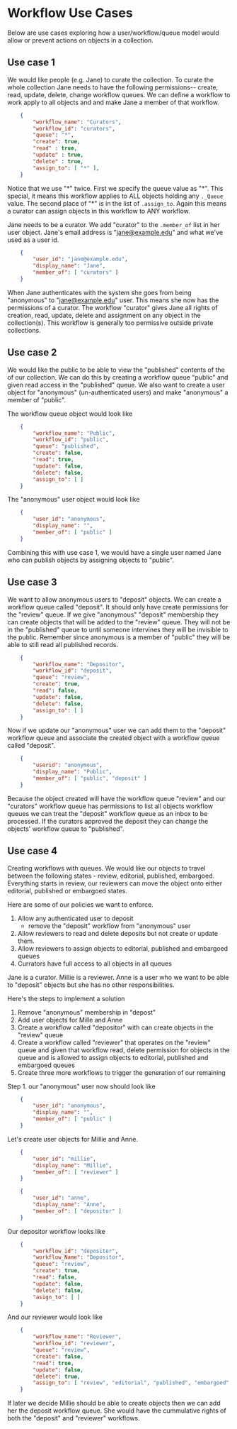 
# Workflow Use Cases

Below are use cases exploring how a user/workflow/queue model
would allow or prevent actions on objects in a collection.

## Use case 1

We would like people (e.g. Jane) to curate the collection.
To curate the whole collection Jane needs to have the
following permissions-- create, read, update, delete,
change workflow queues.  We can define a workflow to work
apply to all objects and and make Jane a member of that workflow.

```json
    {
        "workflow_name": "Curators",
        "workflow_id": "curators",
        "queue": "*",
        "create": true,
        "read" : true,
        "update" : true,
        "delete" : true,
        "assign_to": [ "*" ],
    }
```

Notice that we use "\*" twice. First we specify the 
queue value as "\*". This special, it means this
workflow applies to ALL objects holding any `._Queue`
value. The second place of "\*" is in the list of
`.assign_to`. Again this means a curator can assign objects
in this workflow to ANY workflow.

Jane needs to be a curator. We add "curator" to the
`.member_of` list in her user object.
Jane's email address is "jane@example.edu" and what
we've used as a user id.

```json
    {
        "user_id": "jane@example.edu",
        "display_name": "Jane",
        "member_of": [ "curators" ]
    }
```

When Jane authenticates with the system she goes from being
"anonymous" to "jane@example.edu" user.  This means she now has the
permissions of a curator. The workflow "curator" gives Jane
all rights of creation, read, update, delete and assignment on
any object in the collection(s). This workflow is generally
too permissive outside private collections.


## Use case 2

We would like the public to be able to view the "published" contents
of the of our collection. We can do this by creating a workflow queue 
"public" and given read access in the "published" queue. We also
want to create a user object for "anonymous" (un-authenticated users)
and make "anonymous" a member of "public".

The workflow queue object would look like

```json
    {
        "workflow_name": "Public",
        "workflow_id": "public",
        "queue": "published",
        "create": false,
        "read": true,
        "update": false,
        "delete": false,
        "assign_to": [ ]
    }
```

The "anonymous" user object would look like

```json
    {
        "user_id": "anonymous",
        "display_name": "",
        "member_of": [ "public" ]
    }
```

Combining this with use case 1, we would have a single user
named Jane who can publish objects by assigning objects to
"public".

## Use case 3

We want to allow anonymous users to "deposit" objects.  We can
create a workflow queue called "deposit". It should only have create
permissions for the "review" queue.  If we give "anonymous" 
"deposit" membership they can create objects that will be added
to the "review" queue. They will not be in the "published" queue
to until someone intervines they will be invisible to the public.
Remember since anonymous is a member of "public" they will be 
able to still read all published records.

```json
    {
        "workflow_name": "Depositor",
        "workflow_id": "deposit",
        "queue": "review",
        "create": true,
        "read": false,
        "update": false, 
        "delete": false,
        "assign_to": [ ]
    }
```

Now if we update our "anonymous" user we can add them to 
the "deposit" workflow queue and associate the created object with
a workflow queue called "deposit".

```json
    {
        "userid": "anonymous",
        "display_name": "Public",
        "member_of": [ "public", "deposit" ]
    }
```

Because the object created will have the workflow queue "review" and
our "curators" workflow queue has permissions to list all objects workflow 
queues we can treat the "deposit" workflow queue as an inbox to be 
processed.  If the curators approved the deposit they can change the 
objects' workflow queue to "published".

## Use case 4

Creating workflows with queues. We would like our objects to travel
between the following states - review, editorial, published, embargoed.
Everything starts in review, our reviewers can move the object onto
either editorial, published or embargoed states.

Here are some of our policies we want to enforce.

1. Allow any authenticated user to deposit 
    + remove the "deposit" workflow from "anonymous" user
2. Allow reviewers to read and delete deposits but not create or update them. 
3. Allow reviewers to assign objects to editorial, published and embargoed queues
4. Currators have full access to all objects in all queues

Jane is a curator. Millie is a reviewer. Anne is a user who we want
to be able to "deposit" objects but she has no other responsibilities.

Here's the steps to implement a solution

1. Remove "anonymous" membership in "depost"
2. Add user objects for Mille and Anne
3. Create a workflow called "depositor" with can create objects in the "review" queue
3. Create a workflow called "reviewer" that operates on the "review" queue and given that workflow read, delete permission for objects in the queue and is allowed to assign objects to editorial, published and embargoed queues
4. Create three more workflows to trigger the generation of our remaining

Step 1. our "anonymous" user now should look like

```json
    {
        "user_id": "anonymous",
        "display_name": "",
        "member_of": [ "public" ]
    }
```

Let's create user objects for Millie and Anne.

```json
    {
        "user_id": "millie",
        "display_name": "Millie",
        "member_of": [ "reviewer" ]
    }
```

```json
    {
        "user_id": "anne",
        "display_name": "Anne",
        "member_of": [ "depositor" ]
    }
```

Our depositor workflow looks like

```json
    {
        "workflow_id": "depositor",
        "workflow_Name": "Depositor",
        "queue": "review",
        "create": true,
        "read": false,
        "update": false,
        "delete": false,
        "asign_to": [ ]
    }
```

And our reviewer would look like


```json
    {
        "workflow_name": "Reviewer",
        "workflow_id": "reviewer",
        "queue": "review",
        "create": false,
        "read": true,
        "update": false,
        "delete": true,
        "assign_to": [ "review", "editorial", "published", "embargoed" ]
    }
```

If later we decide Millie should be able to create objects then
we can add her the deposit workflow queue. She would have the 
cummulative rights of both the "deposit" and "reviewer" workflows.


